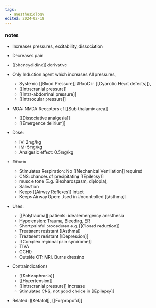 ```yaml
---
tags:
  - anesthesiology
edited: 2024-02-18
---
```

### notes
- Increases pressures, excitability, dissociation
- Decreases pain 
- [[phencyclidine]] derivative 
- Only Induction agent which increases All pressures, 
	- Systemic [[Blood Pressure]] #RxoC in [[Cyanotic Heart defects]]), 
	- [[Intracranial pressure]]  
	- [[Intra-abdominal pressure]] 
	- [[Intraocular pressure]] 
- MOA: NMDA Receptors of [[Sub-thalamic area]]: 
	- [[Dissociative analgesia]]
	- [[Emergence delirium]] 
- Dose: 
	- IV: 2mg/kg
	- IM: 5mg/kg
	- Analgesic effect: 0.5mg/kg
- Effects
	- Stimulates Respiration: No [[Mechanical Ventilation]] required
	- CNS: chances of precipitating [[Epilepsy]] 
	- muscle tone (E.g. Blepharospasm, diplopia), 
	- Salivation
	- Keeps [[Airway Reflexes]] intact
	- Keeps Airway Open: Used in Uncontrolled [[Asthma]]

- Uses:
	- [[Polytrauma]] patients: ideal emergency anesthesia
	- Hypotension: Trauma, Bleeding, ER
	- Short painful procedures e.g. [[Closed reduction]]
	- Treatment resistant [[Asthma]]
	- Treatment resistant [[Depression]] 
	- [[Complex regional pain syndrome]] 
	- TIVA
	- CCHD
	- Outside OT: MRI, Burns dressing
- Contraindications
	- [[Schizophrenia]]
	- [[Hypertension]]
	- [[Intracranial pressure]] increase 
	- Stimulates CNS, not good choice in [[Epilepsy]] 

- Related: [[Ketafol]], [[Fospropofol]]
